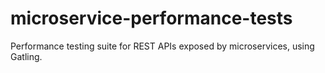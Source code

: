 # microservice-performance-tests
Performance testing suite for REST APIs exposed by microservices, using Gatling.
